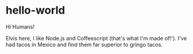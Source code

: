 hello-world
===========

Hi Humans!

Elvis here, I like Node.js and Coffeescript (that's what I'm made of!').
I've had tacos in Mexico and find them far superior to gringo tacos.
